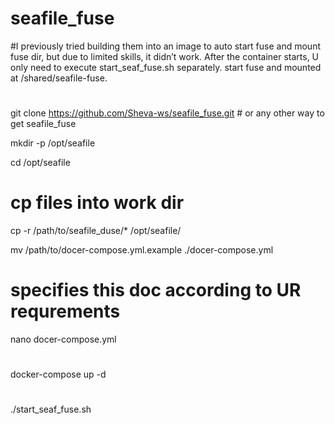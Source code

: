 # seafile_fuse
#I previously tried building them into an image to auto start fuse and mount fuse dir, but due to limited skills, it didn’t work. After the container starts, U only need to execute start_seaf_fuse.sh separately. start fuse and mounted at /shared/seafile-fuse.

#
git clone https://github.com/Sheva-ws/seafile_fuse.git    # or any other way to get seafile_fuse  

mkdir -p /opt/seafile   

cd /opt/seafile

# cp files into work dir

cp -r /path/to/seafile_duse/* /opt/seafile/               

mv /path/to/docer-compose.yml.example ./docer-compose.yml 

# specifies this doc according to UR requrements

nano docer-compose.yml

#
docker-compose up -d

#
./start_seaf_fuse.sh                                     


